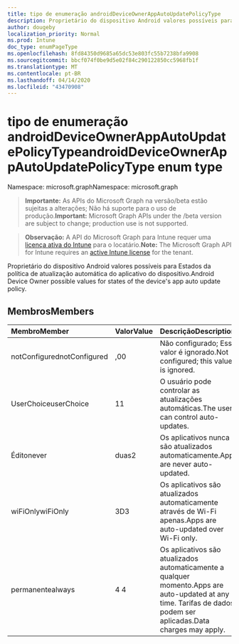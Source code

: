 ```yaml
---
title: tipo de enumeração androidDeviceOwnerAppAutoUpdatePolicyType
description: Proprietário do dispositivo Android valores possíveis para Estados da política de atualização automática do aplicativo do dispositivo.
author: dougeby
localization_priority: Normal
ms.prod: Intune
doc_type: enumPageType
ms.openlocfilehash: 8fd84350d9685a65dc53e803fc55b7238bfa9908
ms.sourcegitcommit: bbcf074f0be9d5e02f84c290122850cc5968fb1f
ms.translationtype: MT
ms.contentlocale: pt-BR
ms.lasthandoff: 04/14/2020
ms.locfileid: "43470908"
---
```

# <a name="androiddeviceownerappautoupdatepolicytype-enum-type"></a><span data-ttu-id="21dfa-103">tipo de enumeração androidDeviceOwnerAppAutoUpdatePolicyType</span><span class="sxs-lookup"><span data-stu-id="21dfa-103">androidDeviceOwnerAppAutoUpdatePolicyType enum type</span></span>

<span data-ttu-id="21dfa-104">Namespace: microsoft.graph</span><span class="sxs-lookup"><span data-stu-id="21dfa-104">Namespace: microsoft.graph</span></span>

> <span data-ttu-id="21dfa-105">**Importante:** As APIs do Microsoft Graph na versão/beta estão sujeitas a alterações; Não há suporte para o uso de produção.</span><span class="sxs-lookup"><span data-stu-id="21dfa-105">**Important:** Microsoft Graph APIs under the /beta version are subject to change; production use is not supported.</span></span>

> <span data-ttu-id="21dfa-106">**Observação:** A API do Microsoft Graph para Intune requer uma [licença ativa do Intune](https://go.microsoft.com/fwlink/?linkid=839381) para o locatário.</span><span class="sxs-lookup"><span data-stu-id="21dfa-106">**Note:** The Microsoft Graph API for Intune requires an [active Intune license](https://go.microsoft.com/fwlink/?linkid=839381) for the tenant.</span></span>

<span data-ttu-id="21dfa-107">Proprietário do dispositivo Android valores possíveis para Estados da política de atualização automática do aplicativo do dispositivo.</span><span class="sxs-lookup"><span data-stu-id="21dfa-107">Android Device Owner possible values for states of the device's app auto update policy.</span></span>

## <a name="members"></a><span data-ttu-id="21dfa-108">Membros</span><span class="sxs-lookup"><span data-stu-id="21dfa-108">Members</span></span>
|<span data-ttu-id="21dfa-109">Membro</span><span class="sxs-lookup"><span data-stu-id="21dfa-109">Member</span></span>|<span data-ttu-id="21dfa-110">Valor</span><span class="sxs-lookup"><span data-stu-id="21dfa-110">Value</span></span>|<span data-ttu-id="21dfa-111">Descrição</span><span class="sxs-lookup"><span data-stu-id="21dfa-111">Description</span></span>|
|:---|:---|:---|
|<span data-ttu-id="21dfa-112">notConfigured</span><span class="sxs-lookup"><span data-stu-id="21dfa-112">notConfigured</span></span>|<span data-ttu-id="21dfa-113">,0</span><span class="sxs-lookup"><span data-stu-id="21dfa-113">0</span></span>|<span data-ttu-id="21dfa-114">Não configurado; Esse valor é ignorado.</span><span class="sxs-lookup"><span data-stu-id="21dfa-114">Not configured; this value is ignored.</span></span>|
|<span data-ttu-id="21dfa-115">UserChoice</span><span class="sxs-lookup"><span data-stu-id="21dfa-115">userChoice</span></span>|<span data-ttu-id="21dfa-116">1</span><span class="sxs-lookup"><span data-stu-id="21dfa-116">1</span></span>|<span data-ttu-id="21dfa-117">O usuário pode controlar as atualizações automáticas.</span><span class="sxs-lookup"><span data-stu-id="21dfa-117">The user can control auto-updates.</span></span>|
|<span data-ttu-id="21dfa-118">Édito</span><span class="sxs-lookup"><span data-stu-id="21dfa-118">never</span></span>|<span data-ttu-id="21dfa-119">duas</span><span class="sxs-lookup"><span data-stu-id="21dfa-119">2</span></span>|<span data-ttu-id="21dfa-120">Os aplicativos nunca são atualizados automaticamente.</span><span class="sxs-lookup"><span data-stu-id="21dfa-120">Apps are never auto-updated.</span></span>|
|<span data-ttu-id="21dfa-121">wiFiOnly</span><span class="sxs-lookup"><span data-stu-id="21dfa-121">wiFiOnly</span></span>|<span data-ttu-id="21dfa-122">3D</span><span class="sxs-lookup"><span data-stu-id="21dfa-122">3</span></span>|<span data-ttu-id="21dfa-123">Os aplicativos são atualizados automaticamente através de Wi-Fi apenas.</span><span class="sxs-lookup"><span data-stu-id="21dfa-123">Apps are auto-updated over Wi-Fi only.</span></span>|
|<span data-ttu-id="21dfa-124">permanente</span><span class="sxs-lookup"><span data-stu-id="21dfa-124">always</span></span>|<span data-ttu-id="21dfa-125">4 </span><span class="sxs-lookup"><span data-stu-id="21dfa-125">4</span></span>|<span data-ttu-id="21dfa-126">Os aplicativos são atualizados automaticamente a qualquer momento.</span><span class="sxs-lookup"><span data-stu-id="21dfa-126">Apps are auto-updated at any time.</span></span> <span data-ttu-id="21dfa-127">Tarifas de dados podem ser aplicadas.</span><span class="sxs-lookup"><span data-stu-id="21dfa-127">Data charges may apply.</span></span>|



